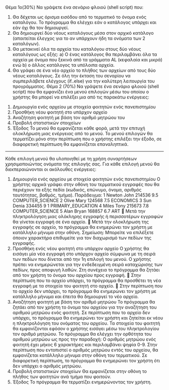Θέμα 1ο(30%)
Να γράψετε ένα σενάριο φλοιού (shell script) που:
1) Θα δέχεται ως όρισμα εισόδου από το τερματικό το όνομα ενός καταλόγου. Το πρόγραμμα θα
ελέγχει εάν ο κατάλογος υπάρχει και εάν όχι θα τον δημιουργεί.
2) Θα δημιουργεί δύο νέους καταλόγους μέσα στον αρχικό κατάλογο (απαιτείται έλεγχος για το αν
υπάρχουν ήδη τα ονόματα των 2 καταλόγων).
3) Θα μετακινεί όλα τα αρχεία του καταλόγου στους δύο νέους καταλόγους ως εξής:
a) Ο ένας κατάλογος θα περιλαμβάνει όλα τα αρχεία με όνομα που ξεκινά από τα γράμματα AL (κεφαλαία και μικρά) ενώ
b) ο άλλος κατάλογος τα υπόλοιπα αρχεία.
4) Θα γράφει σε ένα νέο αρχείο το πλήθος των αρχείων από τους δύο νέους καταλόγους.
Σε όλη την έκταση του σεναρίου να συμπεριλάβετε ελέγχους (if..else) για την καλύτερη λειτουργία
του προγράμματος.
Θέμα 2 (70%)
Να γράψετε ένα σενάριο φλοιού (shell script) που θα εμφανίζει ένα μενού επιλογών μέσω του
οποίου ο χρήστης θα μπορεί να επιλέξει μια από τις παρακάτω ενέργειες:
1. Δημιουργία ενός αρχείου με στοιχεία φοιτητών ενός πανεπιστημίου
2. Προσθήκη νέου φοιτητή στο υπάρχον αρχείο
3. Αναζήτηση φοιτητή με βάση τον αριθμό μητρώου του
4. Προβολή στατιστικών στοιχείων
5. Έξοδος
Το μενού θα εμφανίζεται κάθε φορά, μετά την επιτυχή ολοκλήρωση μιας ενέργειας από το μενού.
Το μενού επιλογών θα τερματίζει μόνο στην περίπτωση που ο χρήστης επιλέξει την έξοδο, σε
διαφορετική περίπτωση θα εμφανίζεται επαναληπτικά. 
----------------------------------------------------------------------------------------
Κάθε επιλογή μενού θα υλοποιηθεί με τη χρήση συναρτήσεων χρησιμοποιώντας ονόματα της
επιλογής σας.
Για κάθε επιλογή μενού θα διεκπεραιώνονται οι ακόλουθες ενέργειες:
1. Δημιουργία ενός αρχείου με στοιχεία φοιτητών ενός πανεπιστημίου
Ο χρήστης αρχικά γράφει στην οθόνη του τερματικού εγγραφές που θα περιέχουν τα εξής πεδία
(κωδικός, επώνυμο, όνομα, αριθμός ταυτότητας, βαθμός, τμήμα).
Παράδειγμα:
1 Newton John 214536 9.5 COMPUTER_SCIENCE
2 Olive Mary 124568 7.5 ECONOMICS
3 Sun Denia 334455 9 1 PRIMARY_EDUCATION
4 Miles Tony 215673 7.8 COMPUTER_SCIENCE
5 Alan Bryan 168857 6.7 ART
 Μετά την πληκτρολόγηση μιας ολόκληρης εγγραφής ή περισσοτέρων εγγραφών θα γίνεται
εγγραφή σε ένα αρχείο.
 Μετά την ολοκλήρωση της εγγραφής σε αρχείο, το πρόγραμμα θα ενημερώνει τον χρήστη
με κατάλληλο μήνυμα στην οθόνη.
Σημείωση: Μπορείτε να επιλέξετε όποιον χαρακτήρα επιθυμείτε για τον διαχωρισμό των πεδίων
της εγγραφής.
2. Προσθήκη ενός νέου φοιτητή στο υπάρχον αρχείο
O χρήστης θα εισάγει μία νέα εγγραφή στο υπάρχον αρχείο σύμφωνα με τη σειρά των πεδίων που
δίνεται από την 1η επιλογή του μενού.
Ο χρήστης πρέπει να ενημερώνεται για την ενδεδειγμένη σειρά καταχώρισης των πεδίων, προς
αποφυγή λαθών.
Στη συνέχεια το πρόγραμμα θα ζητάει από τον χρήστη το όνομα του αρχείου προς εγγραφή.
 Στην περίπτωση που το αρχείο υπάρχει, το πρόγραμμα θα προσθέτει τη νέα εγγραφή με τα
στοιχεία του φοιτητή στο αρχείο.
 Στην περίπτωση που το αρχείο δεν υπάρχει, το πρόγραμμα θα ενημερώνει τον χρήστη με
κατάλληλο μήνυμα και έπειτα θα δημιουργεί το νέο αρχείο. 
3. Αναζήτηση φοιτητή με βάση τον αριθμό μητρώου
Το πρόγραμμα θα ζητάει από τον χρήστη το όνομα του αρχείου για την αναζήτηση του αριθμού
μητρώου ενός φοιτητή. Σε περίπτωση που το αρχείο δεν υπάρχει, το πρόγραμμα θα ενημερώνει
τον χρήστη και ζητείται εκ νέου η πληκτρολόγηση του ονόματος του αρχείου.
Τα στοιχεία του φοιτητή θα εμφανίζονται εφόσον ο χρήστης εισάγει μέσω του πληκτρολογίου τον
αριθμό μητρώου.
Το πρόγραμμα θα ελέγχει την ορθότητα του αριθμού μητρώου ως προς την παραδοχή: Ο αριθμός
μητρώου ενός φοιτητή έχει μήκος 6 χαρακτήρες και περιλαμβάνει ψηφία 0-9.
Στην περίπτωση που εντοπιστεί ο αριθμός μητρώου εντός του αρχείου, θα εμφανίζεται κατάλληλο
μήνυμα στην οθόνη του τερματικού.
Σε διαφορετική περίπτωση, το πρόγραμμα θα ενημερώνει τον χρήστη ότι δεν υπάρχει ο αριθμός
μητρώου.
4. Προβολή στατιστικών στοιχείων
Θα εμφανίζεται στην οθόνη το πλήθος των φοιτητών ανά τμήμα που φοιτούν.
5. Έξοδος
Το πρόγραμμα θα τερματίζει ενημερώνοντας τον χρήστη.
